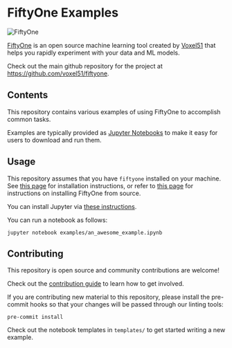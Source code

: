 # FiftyOne Examples

<img alt="FiftyOne" src="https://user-images.githubusercontent.com/25985824/94951983-346abe80-04b3-11eb-9717-9fb47fc8e5b2.png">

[FiftyOne](http://www.voxel51.com/docs/fiftyone) is an open source machine
learning tool created by [Voxel51](https://voxel51.com) that helps you rapidly
experiment with your data and ML models.

Check out the main github repository for the project at
https://github.com/voxel51/fiftyone.

## Contents

This repository contains various examples of using FiftyOne to accomplish
common tasks.

Examples are typically provided as [Jupyter Notebooks](https://jupyter.org)
to make it easy for users to download and run them.

## Usage

This repository assumes that you have `fiftyone` installed on your machine.
See [this page](https://voxel51.com/docs/fiftyone/getting_started/install.html)
for installation instructions, or refer to
[this page](https://github.com/voxel51/fiftyone#installing-from-source) for
instructions on installing FiftyOne from source.

You can install Jupyter via [these instructions](https://jupyter.org/install).

You can run a notebook as follows:

```
jupyter notebook examples/an_awesome_example.ipynb
```

## Contributing

This repository is open source and community contributions are welcome!

Check out the [contribution guide](CONTRIBUTING.md) to learn how to get
involved.

If you are contributing new material to this repository, please install the
pre-commit hooks so that your changes will be passed through our linting tools:

```
pre-commit install
```

Check out the notebook templates in `templates/` to get started writing a new
example.
